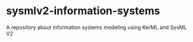 # sysmlv2-information-systems
A repository about information systems modeling using KerML and SysML V2 
